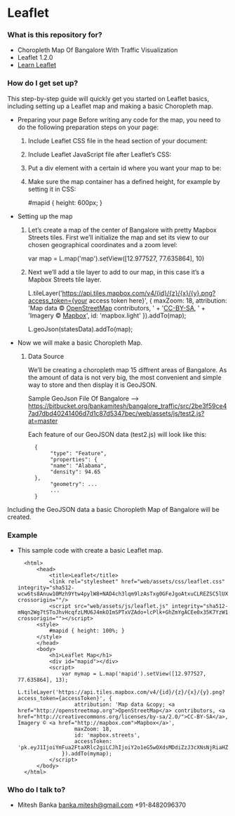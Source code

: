 # Leaflet #

### What is this repository for? ###

* Choropleth Map Of Bangalore With Traffic Visualization 
* Leaflet 1.2.0
* [Learn Leaflet](http://leafletjs.com/examples.html)

### How do I get set up? ###

This step-by-step guide will quickly get you started on Leaflet basics, including setting up a Leaflet map and making a basic Choropleth map.

* Preparing your page
   Before writing any code for the map, you need to do the following preparation steps on your page:

   1. Include Leaflet CSS file in the head section of your document:

         <link rel="stylesheet" href="https://unpkg.com/leaflet@1.2.0/dist/leaflet.css"
             integrity="sha512-M2wvCLH6DSRazYeZRIm1JnYyh22purTM+FDB5CsyxtQJYeKq83arPe5wgbNmcFXGqiSH2XR8dT/fJISVA1r/zQ=="
             crossorigin=""/>

   2. Include Leaflet JavaScript file after Leaflet’s CSS:

         <!-- Make sure you put this AFTER Leaflet's CSS -->
         <script src="https://unpkg.com/leaflet@1.2.0/dist/leaflet.js"
             integrity="sha512-lInM/apFSqyy1o6s89K4iQUKg6ppXEgsVxT35HbzUupEVRh2Eu9Wdl4tHj7dZO0s1uvplcYGmt3498TtHq+log=="
             crossorigin=""></script>
   
   3. Put a div element with a certain id where you want your map to be:

         <div id="mapid"></div>
 
   4. Make sure the map container has a defined height, for example by setting it in CSS:

         #mapid { height: 600px; }

* Setting up the map

   1. Let’s create a map of the center of Bangalore with pretty Mapbox Streets tiles. First we’ll initialize the map and set its view to our chosen geographical coordinates and a zoom level:

         var map = L.map('map').setView([12.977527, 77.635864], 10)
 
   2. Next we’ll add a tile layer to add to our map, in this case it’s a Mapbox Streets tile layer.

         L.tileLayer('https://api.tiles.mapbox.com/v4/{id}/{z}/{x}/{y}.png?access_token={your access token here}', {
             maxZoom: 18,
             attribution: 'Map data &copy; <a href="http://openstreetmap.org">OpenStreetMap</a> contributors, ' + '<a href="http://creativecommons.org/licenses/by-sa/2.0/">CC-BY-SA</a>, ' + 'Imagery © <a href="http://mapbox.com">Mapbox</a>',
             id: 'mapbox.light'
         }).addTo(map);
  
         L.geoJson(statesData).addTo(map);
   
* Now we will make a basic Choropleth Map.

   1. Data Source

       We’ll be creating a choropleth map 15 diffrent areas of Bangalore. As the amount of data is not very big, the most convenient and simple way to store and then display it is GeoJSON.

       Sample GeoJson File Of Bangalore --> https://bitbucket.org/bankamitesh/bangalore_traffic/src/2be3f59ce47ad7dbd40241406d7d1c87d5347bec/web/assets/js/test2.js?at=master

       Each feature of our GeoJSON data (test2.js) will look like this:

            {
                 "type": "Feature",
                 "properties": {
                 "name": "Alabama",
                 "density": 94.65
            },
                 "geometry": ...
                 ...
            }

Including the GeoJSON data a basic Choropleth Map of Bangalore will be created. 


### Example ###

* This sample code with create a basic Leaflet map.

        <html>
            <head>
                <title>Leaflet</title>
                <link rel="stylesheet" href="web/assets/css/leaflet.css" integrity="sha512-wcw6ts8Anuw10Mzh9Ytw4pylW8+NAD4ch3lqm9lzAsTxg0GFeJgoAtxuCLREZSC5lUXdVyo/7yfsqFjQ4S+aKw==" crossorigin=""/>
                <script src="web/assets/js/leaflet.js" integrity="sha512-mNqn2Wg7tSToJhvHcqfzLMU6J4mkOImSPTxVZAdo+lcPlk+GhZmYgACEe0x35K7YzW1zJ7XyJV/TT1MrdXvMcA==" crossorigin=""></script>
            <style> 
                #mapid { height: 100%; } 
            </style>
            </head>
            <body>
                <h1>Leaflet Map</h1>
                <div id="mapid"></div>
                <script>
                    var mymap = L.map('mapid').setView([12.977527, 77.635864], 13);
                    L.tileLayer('https://api.tiles.mapbox.com/v4/{id}/{z}/{x}/{y}.png?access_token={accessToken}', {
                        attribution: 'Map data &copy; <a href="http://openstreetmap.org">OpenStreetMap</a> contributors, <a href="http://creativecommons.org/licenses/by-sa/2.0/">CC-BY-SA</a>, Imagery © <a href="http://mapbox.com">Mapbox</a>',
                        maxZoom: 18,
                        id: 'mapbox.streets',
                        accessToken: 'pk.eyJ1IjoiYmFua2FtaXRlc2giLCJhIjoiY2o1eG5wOXdsMDdiZzJ3cXNsNjRiaHZoMSJ9.y78IAh9Yi39impJdqoODhQ'
                    }).addTo(mymap);
                </script>
            </body>
        </html> 
 
### Who do I talk to? ###

* Mitesh Banka
    banka.mitesh@gmail.com
    +91-8482096370